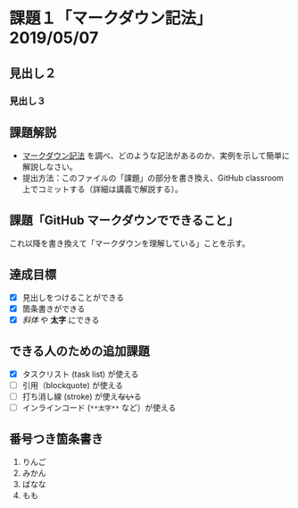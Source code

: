 # 課題１「マークダウン記法」2019/05/07
## 見出し２
### 見出し３
## 課題解説

- [マークダウン記法](https://guides.github.com/features/mastering-markdown/) を調べ、どのような記法があるのか、実例を示して簡単に解説しなさい。
- 提出方法：このファイルの「課題」の部分を書き換え、GitHub classroom 上でコミットする（詳細は講義で解説する）。

## 課題「GitHub マークダウンでできること」

これ以降を書き換えて「マークダウンを理解している」ことを示す。

## 達成目標

- [x] 見出しをつけることができる
- [x] 箇条書きができる
- [x] *斜体* や **太字** にできる

## できる人のための追加課題

- [x] タスクリスト (task list) が使える
- [ ] 引用（blockquote) が使える
- [ ] 打ち消し線 (stroke) が使え~~ない~~る
- [ ] インラインコード (`**太字**` など）が使える

## 番号つき箇条書き
1. りんご
1. みかん
1. ばなな
1. もも
